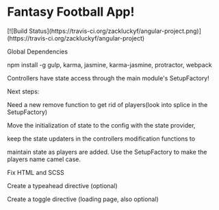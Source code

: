 <h1>Fantasy Football App!</h1>
[![Build Status](https://travis-ci.org/zackluckyf/angular-project.png)](https://travis-ci.org/zackluckyf/angular-project)

Global Dependencies

npm install -g gulp, karma, jasmine, karma-jasmine, protractor, webpack

Controllers have state access through the main module's SetupFactory!

Next steps:

Need a new remove function to get rid of players(look into splice in the SetupFactory)

Move the initialization of state to the config with the state provider,

keep the state updaters in the controllers modification functions to

maintain state as players are added. Use the SetupFactory to make the players name camel case.

Fix HTML and SCSS

Create a typeahead directive (optional)

Create a toggle directive (loading page, also optional)
